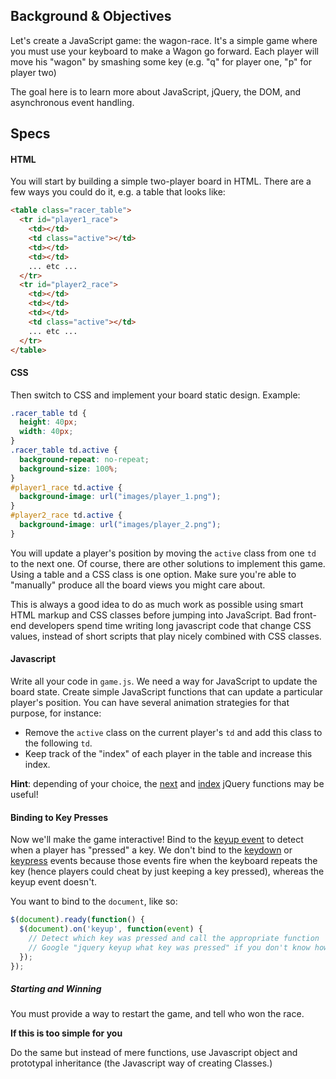 ## Background & Objectives

Let's create a JavaScript game: the wagon-race. It's a simple game where you must use your keyboard to make a Wagon go forward. Each player will move his "wagon" by smashing some key (e.g. "q" for player one, "p" for player two)

The goal here is to learn more about JavaScript, jQuery, the DOM, and asynchronous event handling.

## Specs

#### HTML

You will start by building a simple two-player board in HTML. There are a few ways you could do it, e.g. a table that looks like:

```html
<table class="racer_table">
  <tr id="player1_race">
    <td></td>
    <td class="active"></td>
    <td></td>
    <td></td>
    ... etc ...
  </tr>
  <tr id="player2_race">
    <td></td>
    <td></td>
    <td></td>
    <td class="active"></td>
    ... etc ...
  </tr>
</table>
```


#### CSS

Then switch to CSS and implement your board static design. Example:

```css
.racer_table td {
  height: 40px;
  width: 40px;
}
.racer_table td.active {
  background-repeat: no-repeat;
  background-size: 100%;
}
#player1_race td.active {
  background-image: url("images/player_1.png");
}
#player2_race td.active {
  background-image: url("images/player_2.png");
}
```

You will update a player's position by moving the `active` class from one `td` to the next one. Of course, there are other solutions to implement this game. Using a table and a CSS class is one option. Make sure you're able to "manually" produce all the board views you might care about.

This is always a good idea to do as much work as possible using smart HTML markup and CSS classes before jumping into JavaScript. Bad front-end developers spend time writing long javascript code that change CSS values, instead of short scripts that play nicely combined with CSS classes.

#### Javascript

Write all your code in `game.js`. We need a way for JavaScript to update the board state. Create simple JavaScript functions that can update a particular player's position. You can have several animation strategies for that purpose, for instance:

- Remove the `active` class on the current player's `td` and add this class to the following `td`.
- Keep track of the "index" of each player in the table and increase this index.

**Hint**: depending of your choice, the [next](http://api.jquery.com/next/) and [index](http://api.jquery.com/index/) jQuery functions may be useful!


#### Binding to Key Presses

Now we'll make the game interactive! Bind to the [keyup event](http://api.jquery.com/keyup/) to detect when a player has "pressed" a key. We don't bind to the [keydown](http://api.jquery.com/keydown/) or [keypress](http://api.jquery.com/keypress/) events because those events fire when the keyboard repeats the key (hence players could cheat by just keeping a key pressed), whereas the keyup event doesn't.

You want to bind to the `document`, like so:

```javascript
$(document).ready(function() {
  $(document).on('keyup', function(event) {
    // Detect which key was pressed and call the appropriate function
    // Google "jquery keyup what key was pressed" if you don't know how
  });
});
```

##### Starting and Winning

You must provide a way to restart the game, and tell who won the race.

**If this is too simple for you**

Do the same but instead of mere functions, use Javascript object and prototypal inheritance (the Javascript way of creating Classes.)
